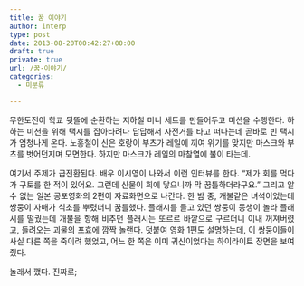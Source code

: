 ```yaml
---
title: 꿈 이야기
author: interp
type: post
date: 2013-08-20T00:42:27+00:00
draft: true
private: true
url: /꿈-이야기/
categories:
  - 미분류

---
```

<p style="text-align: justify;">
  무한도전이 학교 뒷뜰에 순환하는 지하철 미니 세트를 만들어두고 미션을 수행한다. 하하는 미션을 위해 택시를 잡아타려다 답답해서 자전거를 타고 떠나는데 곧바로 빈 택시가 엄청나게 온다. 노홍철이 신은 호랑이 부츠가 레일에 끼여 위기를 맞지만 마스크와 부츠를 벗어던지며 모면한다. 하지만 마스크가 레일의 마찰열에 불이 타는데.
</p>

<p style="text-align: justify;">
  여기서&nbsp;주제가 급전환된다. 배우 이시영이 나와서 이런 인터뷰를 한다.&nbsp;&#8220;제가 회를 먹다가 구토를 한 적이 있어요. 그런데 신물이 회에 닿으니까 막 꿈틀하더라구요.&#8221; 그리고 알 수 없는 일본 공포영화의 2편이 자료화면으로 나간다. 한 밤 중, 개불같은 녀석이었는데 쌍둥이 자매가 식초를 뿌렸더니 꿈틀했다. 플래시를 들고 있던 쌍둥이 동생이 놀라 플래시를 떨궜는데 개불을 향해 비추던 플래시는 또르르 바깥으로 구르더니 이내 꺼져버렸고, 들려오는 괴물의 포효에 깜짝 놀랜다. 덧붙여 영화 1편도 설명하는데, 이 쌍둥이들이 사실 다른 쪽을 죽이려 했었고, 어느 한 쪽은 이미 귀신이었다는 하이라이트 장면을 보여줬다.&nbsp;
</p>

<p style="text-align: justify;">
  놀래서 깼다. 진짜로;</span>
</p>